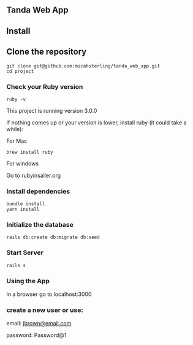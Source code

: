 ## Tanda Web App

## Install

## Clone the repository

```shell
git clone git@github.com:micahsterling/tanda_web_app.git
cd project
```

### Check your Ruby version

```shell
ruby -v
```

This project is running version 3.0.0

If nothing comes up or your version is lower, install ruby (it could take a while):

For Mac

```shell
brew install ruby
```

For windows

Go to rubyinsaller.org

### Install dependencies

```shell
bundle install
yarn install
```

### Initialize the database

```shell
rails db:create db:migrate db:seed
```

### Start Server

```shell
rails s
```

### Using the App

In a browser go to localhost:3000

### create a new user or use:

email: jbrown@email.com

password: Password@1
